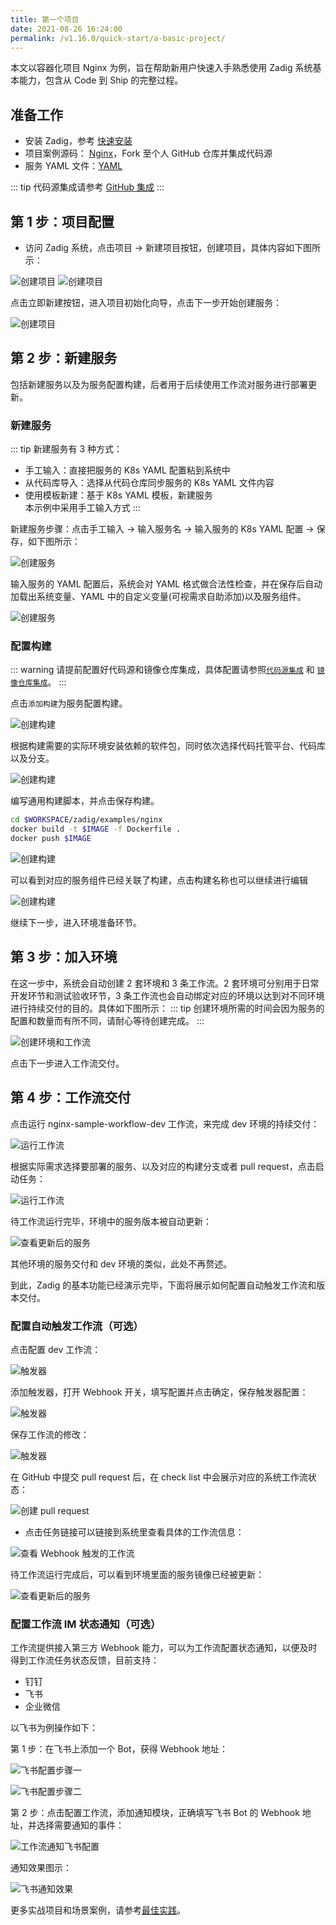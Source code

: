 ```yaml
---
title: 第一个项目
date: 2021-08-26 16:24:00
permalink: /v1.16.0/quick-start/a-basic-project/
---
```


本文以容器化项目 Nginx 为例，旨在帮助新用户快速入手熟悉使用 Zadig 系统基本能力，包含从 Code 到 Ship 的完整过程。

## 准备工作

- 安装 Zadig，参考 [快速安装](/v1.16.0/quick-start/try-out-install)
- 项目案例源码： [Nginx](https://github.com/koderover/Zadig/tree/main/examples/nginx)，Fork 至个人 GitHub 仓库并集成代码源
- 服务 YAML 文件：[YAML](https://github.com/koderover/Zadig/tree/main/examples/nginx/yaml/nginx.yaml)

::: tip
代码源集成请参考 [GitHub 集成](/v1.16.0/settings/codehost/github/)
:::

## 第 1 步：项目配置

- 访问 Zadig 系统，点击项目 -> 新建项目按钮，创建项目，具体内容如下图所示：

![创建项目](./_images/basic_project_create_project.png "创建项目")
![创建项目](./_images/basic_project_create_project_1.png "创建项目")

点击立即新建按钮，进入项目初始化向导，点击下一步开始创建服务：

![创建项目](./_images/basic_project_create_project_2.png "创建项目成功提示")

## 第 2 步：新建服务
包括新建服务以及为服务配置构建，后者用于后续使用工作流对服务进行部署更新。

### 新建服务
::: tip
新建服务有 3 种方式：<br>
- 手工输入：直接把服务的 K8s YAML 配置粘到系统中 <br>
- 从代码库导入：选择从代码仓库同步服务的 K8s YAML 文件内容 <br>
- 使用模板新建：基于 K8s YAML 模板，新建服务 <br>
本示例中采用手工输入方式
:::

新建服务步骤：点击手工输入 -> 输入服务名 -> 输入服务的 K8s YAML 配置 -> 保存，如下图所示：

![创建服务](./_images/basic_project_create_project_3.png "创建服务")

输入服务的 YAML 配置后，系统会对 YAML 格式做合法性检查，并在保存后自动加载出系统变量、YAML 中的自定义变量(可视需求自助添加)以及服务组件。

![创建服务](./_images/basic_project_create_project_4.png "创建服务")

### 配置构建

::: warning
请提前配置好代码源和镜像仓库集成，具体配置请参照[`代码源集成`](/v1.16.0/settings/codehost/overview/) 和 [`镜像仓库集成`](/v1.16.0/settings/image-registry/)。
:::

点击`添加构建`为服务配置构建。

![创建构建](./_images/basic_project_create_build.png "创建构建")

根据构建需要的实际环境安装依赖的软件包，同时依次选择代码托管平台、代码库以及分支。

![创建构建](./_images/basic_project_create_build_1.png "创建构建")

编写通用构建脚本，并点击保存构建。

``` bash
cd $WORKSPACE/zadig/examples/nginx
docker build -t $IMAGE -f Dockerfile .
docker push $IMAGE
```

![创建构建](./_images/basic_project_create_build_2.png "创建构建")

可以看到对应的服务组件已经关联了构建，点击构建名称也可以继续进行编辑

![创建构建](./_images/basic_project_create_build_3.png "创建构建")

继续下一步，进入环境准备环节。

## 第 3 步：加入环境

在这一步中，系统会自动创建 2 套环境和 3 条工作流。2 套环境可分别用于日常开发环节和测试验收环节，3 条工作流也会自动绑定对应的环境以达到对不同环境进行持续交付的目的。具体如下图所示：
::: tip
创建环境所需的时间会因为服务的配置和数量而有所不同，请耐心等待创建完成。
:::

![创建环境和工作流](./_images/basic_project_create_env_1.png "创建环境和工作流")

点击下一步进入工作流交付。

## 第 4 步：工作流交付

点击运行 nginx-sample-workflow-dev 工作流，来完成 dev 环境的持续交付：

![运行工作流](./_images/basic_project_pipeline_run.png "运行工作流")

根据实际需求选择要部署的服务、以及对应的构建分支或者 pull request，点击启动任务：

![运行工作流](./_images/basic_project_pipeline_run_1.png "运行工作流")

待工作流运行完毕，环境中的服务版本被自动更新：

![查看更新后的服务](./_images/basic_project_view_service.png "查看更新后的服务")

其他环境的服务交付和 dev 环境的类似，此处不再赘述。

到此，Zadig 的基本功能已经演示完毕，下面将展示如何配置自动触发工作流和版本交付。

### 配置自动触发工作流（可选）

点击配置 dev 工作流：

![触发器](./_images/basic_project_create_webhook.png "触发器")

添加触发器，打开 Webhook 开关，填写配置并点击确定，保存触发器配置：

![触发器](./_images/basic_project_create_webhook_1.png "触发器")

保存工作流的修改：

![触发器](./_images/basic_project_create_webhook_4.png "触发器")

在 GitHub 中提交 pull request 后，在 check list 中会展示对应的系统工作流状态：

![创建 pull request](./_images/basic_project_create_pr.png "创建 pull request")

- 点击任务链接可以链接到系统里查看具体的工作流信息：

![查看 Webhook 触发的工作流](./_images/pipeline_trigger_by_wehook.png "查看 Webhook 触发的工作流")

待工作流运行完成后，可以看到环境里面的服务镜像已经被更新：

![查看更新后的服务](./_images/show_service_updated_by_webhook.png "查看更新后的服务")

### 配置工作流 IM 状态通知（可选）

工作流提供接入第三方 Webhook 能力，可以为工作流配置状态通知，以便及时得到工作流任务状态反馈，目前支持：
- 钉钉
- 飞书
- 企业微信

以飞书为例操作如下：

第 1 步：在飞书上添加一个 Bot，获得 Webhook 地址：

![飞书配置步骤一](./_images/basic_project_lark_add_bot.png)

![飞书配置步骤二](./_images/basic_project_lark_edit_bot.png)

第 2 步：点击配置工作流，添加通知模块，正确填写飞书 Bot 的 Webhook 地址，并选择需要通知的事件：

![工作流通知飞书配置](./_images/basic_project_workflow_feishu_config.png)

通知效果图示：

![飞书通知效果](./_images/basic_project_lark_webhook_notification.png)

更多实战项目和场景案例，请参考[最佳实践](https://www.koderover.com/tutorials/)。
